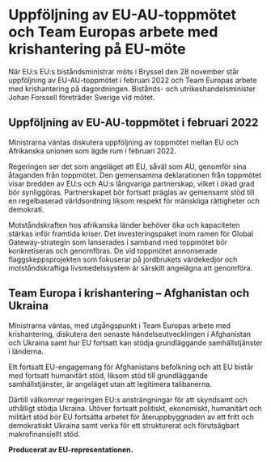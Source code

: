 # Uppföljning av EU-AU-toppmötet och Team Europas arbete med krishantering på EU-möte

När EU:s EU:s biståndsministrar möts i Bryssel den 28 november står uppföljning av EU-AU-toppmötet i februari 2022 och Team Europas arbete med krishantering på dagordningen. Bistånds- och utrikeshandelsminister Johan Forssell företräder Sverige vid mötet.

## Uppföljning av EU-AU-toppmötet i februari 2022

Ministrarna väntas diskutera uppföljning av toppmötet mellan EU och Afrikanska unionen som ägde rum i februari 2022.

Regeringen ser det som angeläget att EU, såväl som AU, genomför sina åtaganden från toppmötet. Den gemensamma deklarationen från toppmötet visar bredden av EU:s och AU:s långvariga partnerskap, vilket i ökad grad bör synliggöras. Partnerskapet bör fortsatt präglas av gemensamt stöd till en regelbaserad världsordning liksom respekt för mänskliga rättigheter och demokrati.

Motståndskraften hos afrikanska länder behöver öka och kapaciteten stärkas inför framtida kriser. Det investeringspaket inom ramen för Global Gateway-strategin som lanserades i samband med toppmötet bör konkretiseras och genomföras. De vid toppmötet annonserade flaggskeppsprojekten som fokuserar på jordbrukets värdekedjor och motståndskraftiga livsmedelssystem är särskilt angelägna att genomföra.

## Team Europa i krishantering – Afghanistan och Ukraina

Ministrarna väntas, med utgångspunkt i Team Europas arbete med krishantering, diskutera den senaste händelseutvecklingen i Afghanistan och Ukraina samt hur EU fortsatt kan stödja grundläggande samhällstjänster i länderna.

Ett fortsatt EU-engagemang för Afghanistans befolkning och att EU bistår med fortsatt humanitärt stöd, liksom stöd till grundläggande samhällstjänster, är angeläget utan att legitimera talibanerna.

Därtill välkomnar regeringen EU:s ansträngningar för att skyndsamt och uthålligt stödja Ukraina. Utöver fortsatt politiskt, ekonomiskt, humanitärt och militärt stöd bör EU fortsätta arbetet för återuppbyggnaden av ett fritt och demokratiskt Ukraina samt verka för ett strukturerat och förutsägbart makrofinansiellt stöd.

**Producerat av EU-representationen.**
